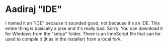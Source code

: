 # Aadiraj "IDE"

I named it an "IDE" because it sounded good, not because it's an IDE. This entire thing is basically a joke and it's really bad. Sorry. You can download it for Windows from the "setup" folder. There is an InnoScript file that can be used to compile it (it as in the installer) from a local fork. 
